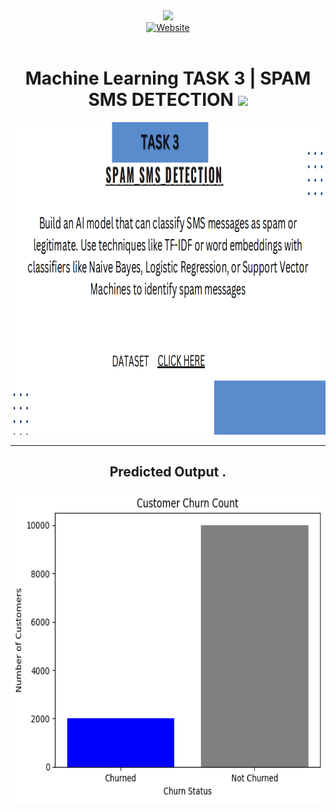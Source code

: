<div id="header" align="center">
  <a href="https://www.codsoft.in/internships">
    <img src="https://github.com/user-attachments/assets/08ed2cbc-1be6-4690-a6c1-49a98a9787d6" width="100"/>
  </a><br>
    <a href="https://www.linkedin.com/posts/aayush-kantak_skillsbuild-elearning-entrylevelpositions-activity-7208417643400224769-xE3j?utm_source=share&utm_medium=member_android">
      <img src="https://img.shields.io/badge/Blog-blue?logo=dependabot" alt="Website"/>
  </a><br>
        <img src="https://komarev.com/ghpvc/?username=aysh01&style=flat-square&color=blue" alt=""/>
<h1>
  Machine Learning TASK 3 | SPAM SMS DETECTION
  <img src="https://media.giphy.com/media/hvRJCLFzcasrR4ia7z/giphy.gif" width="30px"/>
</h1>
    <div align="center">
  <img src="https://github.com/aysh01/CODSOFT-ML/blob/main/Level%203/ML.png" width="800" height="500"/></a><br>
      <hr>
      <h2>Predicted Output .</h2>
      <img src="https://github.com/aysh01/CODSOFT-ML/blob/main/Level%202/download.png" width="800" height="500"/>
</div>
</div>
